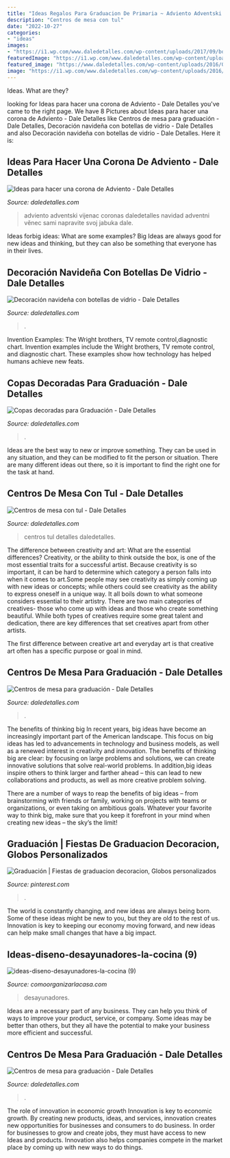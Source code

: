 ```yaml
---
title: "Ideas Regalos Para Graduacion De Primaria ~ Adviento Adventski Vijenac Coronas Daledetalles Navidad Adventni Věnec Sami Napravite Svoj Jabuka Dale"
description: "Centros de mesa con tul"
date: "2022-10-27"
categories:
- "ideas"
images:
- "https://i1.wp.com/www.daledetalles.com/wp-content/uploads/2017/09/botellas-de-vino-decoradas-para-navidad15.jpg?resize=552%2C981"
featuredImage: "https://i1.wp.com/www.daledetalles.com/wp-content/uploads/2017/09/botellas-de-vino-decoradas-para-navidad15.jpg?resize=552%2C981"
featured_image: "https://www.daledetalles.com/wp-content/uploads/2016/08/centro-de-mesa-con-tul12.jpg"
image: "https://i1.wp.com/www.daledetalles.com/wp-content/uploads/2016/04/copa-para-graduacion6.jpg"
---
```



Ideas. What are they?

	

		
looking for Ideas para hacer una corona de Adviento - Dale Detalles you've came to the right page. We have 8 Pictures about Ideas para hacer una corona de Adviento - Dale Detalles like Centros de mesa para graduación - Dale Detalles, Decoración navideña con botellas de vidrio - Dale Detalles and also Decoración navideña con botellas de vidrio - Dale Detalles. Here it is:
		
    
## Ideas Para Hacer Una Corona De Adviento - Dale Detalles

<img loading=lazy src="https://i1.wp.com/www.daledetalles.com/wp-content/uploads/2016/09/corona-de-adviento12.jpg?resize=500%2C889" onerror="this.onerror=null;this.src='https://tse2.mm.bing.net/th?id=OIP.TeAXfzpNuBsuGdNYGrCXqQHaNK&amp;pid=15.1';" alt="Ideas para hacer una corona de Adviento - Dale Detalles">

_Source: daledetalles.com_

>adviento adventski vijenac coronas daledetalles navidad adventni věnec sami napravite svoj jabuka dale. 

	

Ideas forbig ideas: What are some examples?
Big Ideas are always good for new ideas and thinking, but they can also be something that everyone has in their lives.

    
## Decoración Navideña Con Botellas De Vidrio - Dale Detalles

<img loading=lazy src="https://i1.wp.com/www.daledetalles.com/wp-content/uploads/2017/09/botellas-de-vino-decoradas-para-navidad15.jpg?resize=552%2C981" onerror="this.onerror=null;this.src='https://tse4.mm.bing.net/th?id=OIP.DX-uUAdZuBEPIoerAJDVdwHaNK&amp;pid=15.1';" alt="Decoración navideña con botellas de vidrio - Dale Detalles">

_Source: daledetalles.com_

>. 

	

Invention Examples: The Wright brothers, TV remote control,diagnostic chart.
Invention examples include the Wright brothers, TV remote control, and diagnostic chart. These examples show how technology has helped humans achieve new feats.

    
## Copas Decoradas Para Graduación - Dale Detalles

<img loading=lazy src="https://i1.wp.com/www.daledetalles.com/wp-content/uploads/2016/04/copa-para-graduacion6.jpg" onerror="this.onerror=null;this.src='https://tse2.mm.bing.net/th?id=OIP.NCVEjGXoNbvMMQWXfGcNIgHaJ4&amp;pid=15.1';" alt="Copas decoradas para Graduación - Dale Detalles">

_Source: daledetalles.com_

>. 

	

Ideas are the best way to new or improve something. They can be used in any situation, and they can be modified to fit the person or situation. There are many different ideas out there, so it is important to find the right one for the task at hand.

    
## Centros De Mesa Con Tul - Dale Detalles

<img loading=lazy src="https://www.daledetalles.com/wp-content/uploads/2016/08/centro-de-mesa-con-tul12.jpg" onerror="this.onerror=null;this.src='https://tse4.mm.bing.net/th?id=OIP._ykd3VxZxEjZv0EzGveQZQHaLH&amp;pid=15.1';" alt="Centros de mesa con tul - Dale Detalles">

_Source: daledetalles.com_

>centros tul detalles daledetalles. 

	

The difference between creativity and art: What are the essential differences?
Creativity, or the ability to think outside the box, is one of the most essential traits for a successful artist. Because creativity is so important, it can be hard to determine which category a person falls into when it comes to art.Some people may see creativity as simply coming up with new ideas or concepts; while others could see creativity as the ability to express oneself in a unique way. It all boils down to what someone considers essential to their artistry.
There are two main categories of creatives- those who come up with ideas and those who create something beautiful. While both types of creatives require some great talent and dedication, there are key differences that set creatives apart from other artists. 

The first difference between creative art and everyday art is that creative art often has a specific purpose or goal in mind.

    
## Centros De Mesa Para Graduación - Dale Detalles

<img loading=lazy src="https://i0.wp.com/www.daledetalles.com/wp-content/uploads/2017/06/graduacion-centros-de-mesa18.jpg?resize=640%2C853" onerror="this.onerror=null;this.src='https://tse3.mm.bing.net/th?id=OIP.mtRr9JtX31A5Tn_XEyzxOgHaJ3&amp;pid=15.1';" alt="Centros de mesa para graduación - Dale Detalles">

_Source: daledetalles.com_

>. 

	

The benefits of thinking big
In recent years, big ideas have become an increasingly important part of the American landscape. This focus on big ideas has led to advancements in technology and business models, as well as a renewed interest in creativity and innovation.
The benefits of thinking big are clear: by focusing on large problems and solutions, we can create innovative solutions that solve real-world problems. In addition,big ideas inspire others to think larger and farther ahead – this can lead to new collaborations and products, as well as more creative problem solving.

There are a number of ways to reap the benefits of big ideas – from brainstorming with friends or family, working on projects with teams or organizations, or even taking on ambitious goals. Whatever your favorite way to think big, make sure that you keep it forefront in your mind when creating new ideas – the sky’s the limit!

    
## Graduación | Fiestas De Graduacion Decoracion, Globos Personalizados

<img loading=lazy src="https://i.pinimg.com/736x/ee/c1/48/eec14812a971807ebd52ff4fbe014776.jpg" onerror="this.onerror=null;this.src='https://tse1.mm.bing.net/th?id=OIP.3Vmrj6DZu9K6VLlf9yUXvwHaNK&amp;pid=15.1';" alt="Graduación | Fiestas de graduacion decoracion, Globos personalizados">

_Source: pinterest.com_

>. 

	

The world is constantly changing, and new ideas are always being born. Some of these ideas might be new to you, but they are old to the rest of us. Innovation is key to keeping our economy moving forward, and new ideas can help make small changes that have a big impact.

    
## Ideas-diseno-desayunadores-la-cocina (9)

<img loading=lazy src="https://comoorganizarlacasa.com/wp-content/uploads/2017/09/ideas-diseno-desayunadores-la-cocina-9.jpg" onerror="this.onerror=null;this.src='https://tse2.mm.bing.net/th?id=OIP.l-VLSzHaLoj4Xt97D2ZjZQHaLG&amp;pid=15.1';" alt="ideas-diseno-desayunadores-la-cocina (9)">

_Source: comoorganizarlacasa.com_

>desayunadores. 

	

Ideas are a necessary part of any business. They can help you think of ways to improve your product, service, or company. Some ideas may be better than others, but they all have the potential to make your business more efficient and successful.

    
## Centros De Mesa Para Graduación - Dale Detalles

<img loading=lazy src="https://i0.wp.com/www.daledetalles.com/wp-content/uploads/2017/06/graduacion-centros-de-mesa5.jpg" onerror="this.onerror=null;this.src='https://tse2.mm.bing.net/th?id=OIP._3JXWL8J32cTrMDmFqijewHaJ4&amp;pid=15.1';" alt="Centros de mesa para graduación - Dale Detalles">

_Source: daledetalles.com_

>. 

	

The role of innovation in economic growth
Innovation is key to economic growth. By creating new products, ideas, and services, innovation creates new opportunities for businesses and consumers to do business. In order for businesses to grow and create jobs, they must have access to new Ideas and products. Innovation also helps companies compete in the market place by coming up with new ways to do things.

